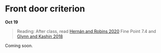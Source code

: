 
# Front door criterion

**Oct 19**

> Reading: After class, read [Hernán and Robins 2020](https://www.hsph.harvard.edu/miguel-hernan/causal-inference-book/) Fine Point 7.4 and [Glynn and Kashin 2018](https://doi.org/10.1080/01621459.2017.1398657)

Coming soon.
